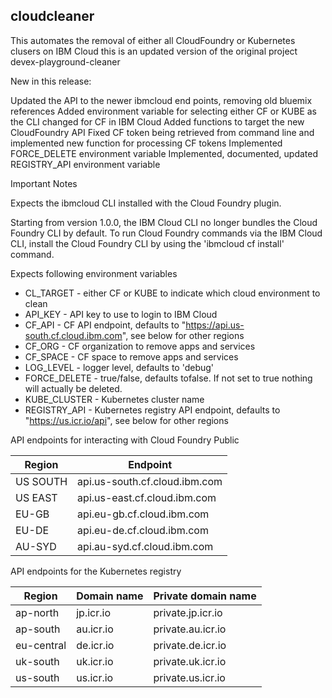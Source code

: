 ## cloudcleaner

This automates the removal of either all CloudFoundry or Kubernetes clusers on IBM Cloud
this is an updated version of the original project devex-playground-cleaner

New in this release: 

Updated the API to the newer ibmcloud end points, removing old bluemix references
Added environment variable for selecting either CF or KUBE as the CLI changed for CF in IBM Cloud
Added functions to target the new CloudFoundry API
Fixed CF token being retrieved from command line and implemented new function for processing CF tokens
Implemented FORCE_DELETE environment variable
Implemented, documented, updated REGISTRY_API environment variable

Important Notes

Expects the ibmcloud CLI installed with the Cloud Foundry plugin.

Starting from version 1.0.0, the IBM Cloud CLI no longer bundles the Cloud Foundry CLI by default. To run Cloud Foundry commands via the IBM Cloud CLI, install the Cloud Foundry CLI by using the 'ibmcloud cf install' command.

Expects following environment variables
* CL_TARGET - either CF or KUBE to indicate which cloud environment to clean
* API_KEY - API key to use to login to IBM Cloud
* CF_API - CF API endpoint, defaults to "https://api.us-south.cf.cloud.ibm.com", see below for other regions
* CF_ORG - CF organization to remove apps and services
* CF_SPACE - CF space to remove apps and services
* LOG_LEVEL - logger level, defaults to 'debug'
* FORCE_DELETE - true/false, defaults tofalse. If not set to true nothing will actually be deleted. 
* KUBE_CLUSTER - Kubernetes cluster name
* REGISTRY_API - Kubernetes registry API endpoint, defaults to "https://us.icr.io/api", see below for other regions


API endpoints for interacting with Cloud Foundry Public

| Region        | Endpoint                      |
| ------------- | ------------------------------|
| US SOUTH      | api.us-south.cf.cloud.ibm.com |
| US EAST       | api.us-east.cf.cloud.ibm.com  |
| EU-GB         | api.eu-gb.cf.cloud.ibm.com    |
| EU-DE         | api.eu-de.cf.cloud.ibm.com    |
| AU-SYD        | api.au-syd.cf.cloud.ibm.com   |


API endpoints for the Kubernetes registry

| Region      | Domain name | Private domain name  |
| ------------| ------------| ---------------------|
| ap-north    | jp.icr.io   | private.jp.icr.io    |
| ap-south    | au.icr.io   | private.au.icr.io    |
| eu-central  | de.icr.io   | private.de.icr.io    |
| uk-south    | uk.icr.io   | private.uk.icr.io    |
| us-south    | us.icr.io   | private.us.icr.io    |
